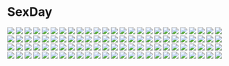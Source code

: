 # SexDay
![](https://konachan.com/image/65b0591952aa104c8f8e627418544fc7/Konachan.com%20-%20270723%20animal%20butterfly%20flowers%20girlfriend_%28kari%29%20green_hair%20headdress%20kokonoe_shinobu%20long_hair%20masa_%28mirage77%29%20moon%20signed%20sky%20wedding_attire%20yellow_eyes.jpg)
![](https://konachan.com/jpeg/1341e8ee87331c3042bf5cd92cf139f0/Konachan.com%20-%20132717%20boots%20green_eyes%20green_hair%20kagiyama_hina%20rokuwata_tomoe%20scan%20touhou.jpg)
![](https://konachan.com/jpeg/8201d67170cc58fb1e721fa4348512c5/Konachan.com%20-%2014878%20akira.jpg)
![](https://konachan.com/image/149678e76ab3795e7432a0b75d180a0f/Konachan.com%20-%20115382%20antonio_lopez%20barnaby_brooks_jr%20chibi%20ivan_karelin%20kaburagi_t_kotetsu%20karina_lyle%20keith_goodman%20nathan_seymour%20pao-lin_huan%20tiger_%26_bunny.jpg)
![](https://konachan.com/image/cb83b3f555600c8dc11f5d5c5838b28d/Konachan.com%20-%20118873%20animal%20autumn%20bird%20brown_hair%20food%20leaves%20school_uniform%20shizuma_yoshinori.jpg)
![](https://konachan.com/jpeg/aca14f16723e06b700a6194a46b1f298/Konachan.com%20-%20289763%20aqua_eyes%20aqua_hair%20ass%20blush%20breasts%20choker%20cropped%20heart%20hoodie%20hoshiineko%20long_hair%20navel%20no_bra%20panties%20tattoo%20underboob%20underwear%20vocaloid%20white.jpg)
![](https://konachan.com/image/81228b39d40fc2ad0d50358426e8f388/Konachan.com%20-%20280964%202girls%20breasts%20chibi%20cleavage%20feathers%20flowers%20heart%20hololive%20long_hair%20magic%20necklace%20neps-l%20panties%20signed%20tattoo%20twintails%20underwear%20wings.jpg)
![](https://konachan.com/image/476628e7ac84909841384e0e563d9652/Konachan.com%20-%2092348%20animal_ears%20blonde_hair%20breasts%20catgirl%20censored%20green_eyes%20nipples%20nokoppa%20original%20pussy%20spread_legs%20spread_pussy%20tagme%20tail.jpg)
![](https://konachan.com/image/3f349e5ee0516d661b7a4097fd4f4a6a/Konachan.com%20-%20219712%20butterfly%20fan%20ryokucha-mai%20saigyouji_yuyuko%20touhou.jpg)
![](https://konachan.com/jpeg/6a1df5b41144ef48a471d3ba8d1a1b3a/Konachan.com%20-%20246570%20bed%20bekotarou%20blush%20braids%20breasts%20brown_eyes%20censored%20game_cg%20long_hair%20navel%20nipples%20nude%20pulltop%20purple_hair%20shimokuni_asuka%20spread_legs%20thighhighs.jpg)
![](https://konachan.com/image/c6d3b21c02ef23a087aa24fff44b93da/Konachan.com%20-%20146424%20ganaha_hibiki%20idolmaster%20mibuki397.jpg)
![](https://konachan.com/jpeg/4f9e7e3fb3e8d417b83c10b00e688d0b/Konachan.com%20-%20170022%20arakawa_%28aintnoroom%29%20barefoot%20blush%20dress%20flowers%20guitar%20halo%20instrument%20leaves%20original%20wings.jpg)
![](https://konachan.com/jpeg/2d6423b21f3ce519398fb5db7905fd5b/Konachan.com%20-%2062347%20animal%20blush%20cat%20hatsune_miku%20hiiragi_kagami%20lucky_star%20parody%20tie%20vocaloid.jpg)
![](https://konachan.com/image/4980b512185d9e9d806525d2ce1a9ac4/Konachan.com%20-%20282645%205saiji%20barefoot%20bikini_top%20black_hair%20blush%20breasts%20nopan%20original%20pussy%20red_eyes%20short_hair%20shorts%20spread_legs%20spread_pussy%20underboob.jpg)
![](https://konachan.com/image/0bc334896887cda4725c70c95a6225d4/Konachan.com%20-%2065053%20all_male%20bleach%20dark%20kurosaki_ichigo%20male%20weapon.jpg)
![](https://konachan.com/image/b512eed65c6ed0f0e8eaf4c779429ab5/Konachan.com%20-%2031461%20censored%20cum%20favorite%20fellatio%20game_cg%20happy_margaret%21%20kokonoka%20penis%20pussy.jpg)
![](https://konachan.com/jpeg/0559c222f394f9d1409cb0ac243ce0ee/Konachan.com%20-%20135103%20cura%20flat_chest%20game_cg%20hat%20japanese_clothes%20kimono%20loli%20lose%20monobeno%20red_eyes%20red_hair%20ribbons%20short_hair%20sumi_%28monobeno%29%20white_hair.jpg)
![](https://konachan.com/image/d40541fc11005c77747db2c0f92f631f/Konachan.com%20-%2025399%20anemone%20dominic_sorel%20eureka%20eureka_seven%20renton_thurston.jpeg)
![](https://konachan.com/image/13bb8b6c44792a85866829c46b50af8e/Konachan.com%20-%2041258%202girls%20flowers%20kannagi_crazy_shrine_maidens%20nagi%20sunflower%20zange.jpg)
![](https://konachan.com/image/c29a815c2690c0625ef1d7d08c130d94/Konachan.com%20-%207470%20dizzy%20guilty_gear%20tagme%20wings.jpg)
![](https://konachan.com/image/1d155364e4d88e7b956b07e7af174d46/Konachan.com%20-%2064512%20kagamine_rin%20tagme%20vocaloid.jpg)
![](https://konachan.com/image/502a8662fdef34ec3d243a4c8a4dd330/Konachan.com%20-%2055864%20bakemonogatari%20blonde_hair%20dress%20goggles%20hat%20long_hair%20monogatari_%28series%29%20oshino_shinobu%20summer_dress%20vector%20white.jpg)
![](https://konachan.com/image/47a2cbca34002a2258373d208191a627/Konachan.com%20-%2073147%20akashio%20blue_hair%20dress%20forest%20hat%20hinanawi_tenshi%20kneehighs%20long_hair%20purple_eyes%20ribbons%20sword%20touhou%20tree%20weapon.jpg)
![](https://konachan.com/image/6e9fecd1299cb2f9fc14ae0a6c57a6a3/Konachan.com%20-%2016289%20mechagirl%20tagme.jpg)
![](https://konachan.com/image/e4112334277ca495ce537137ebb91346/Konachan.com%20-%20225658%20akairiot%20aqua_hair%20breasts%20close%20nipples%20no_bra%20penis%20shirt_lift%20signed%20uncensored.jpg)
![](https://konachan.com/image/0ed48d9fa0338a674e7dbcc84c684bf0/Konachan.com%20-%2022225%20blush%20megami%20nanamura_akina%20scan%20towel%20ufo_princess_valkyrie%20valkyrie_%28ufo_princess_valkyrie%29.jpg)
![](https://konachan.com/jpeg/09058918e90adce49a91a96e7b861301/Konachan.com%20-%206623%20chibi%20nagato_yuki%20suzumiya_haruhi_no_yuutsu.jpg)
![](https://konachan.com/image/47881ce059f3b727c91da8049ffcf122/Konachan.com%20-%209210%20tagme.jpg)
![](https://konachan.com/image/4b5af5247b046c8a06fdd8fb45ad05a4/Konachan.com%20-%20199897%20blonde_hair%20gloves%20group%20gun%20infukun%20long_hair%20male%20original%20pixiv_fantasia%20pointed_ears%20red_hair%20sword%20umbrella%20weapon.jpg)
![](https://konachan.com/image/e864ad4c03edfc25ea07a80c72a86f04/Konachan.com%20-%2056712%20cameltoe%20garter_belt%20hagall_valkyr%20long_hair%20maid%20panties%20pink_hair%20skirt%20skirt_lift%20stockings%20tears%20thighhighs%20tsurugi_hagane%20underwear.jpg)
![](https://konachan.com/image/70e16bc155ef31d1278406175f925694/Konachan.com%20-%2030967%202girls%20aqua_eyes%20aqua_hair%20blue%20eclair%20gloves%20kiddy_grade%20lumiere%20purple_hair%20red_eyes%20thighhighs.jpg)
![](https://konachan.com/jpeg/4be2ad56a51cd2470d7c6f16150f59c6/Konachan.com%20-%20285867%20aqua_eyes%20bed%20bow%20brown_hair%20cameltoe%20dress%20elbow_gloves%20fate_grand_order%20fate_%28series%29%20gloves%20loli%20long_hair%20pantyhose%20tokitsukaze_otoha%20wink.jpg)
![](https://konachan.com/image/1070182eaaac1708a5cf8b05724c3a99/Konachan.com%20-%20164641%20blush%20breasts%20cleavage%20dress%20elbow_gloves%20gloves%20original%20tears%20twintails%20wedding_attire%20yadapot.jpg)
![](https://konachan.com/jpeg/5cae513a312f13249a32dfa9840a625f/Konachan.com%20-%2090466%203d%20barefoot%20blue_eyes%20breasts%20hatsune_miku%20instrument%20long_hair%20navel%20nipples%20nude%20panties%20piano%20realistic%20twintails%20underwear%20vocaloid.jpg)
![](https://konachan.com/image/29a1fe621c8c64f8081af7e310bd1206/Konachan.com%20-%20124219%20clouds%20cosmo_%28bousoup%29%20green_eyes%20green_hair%20gumi%20headphones%20sky%20vocaloid.jpg)
![](https://konachan.com/image/70463d31691af4f75d1825242d808e83/Konachan.com%20-%2035158%202girls%20bleach%20dark_skin%20erect_nipples%20hug%20shihouin_yoruichi%20shoujo_ai%20sideboob%20soifon%20taka_tony%20white.jpg)
![](https://konachan.com/jpeg/66ae6d5523707f06a837e9b60f3441fe/Konachan.com%20-%20285446%20anus%20aqua_eyes%20blonde_hair%20blush%20breast_hold%20breasts%20fingering%20game_cg%20long_hair%20masturbation%20nipples%20pussy%20spread_legs%20thighhighs%20uncensored%20wanaca.jpg)
![](https://konachan.com/jpeg/f8287bf77051468a13851968f2241a0b/Konachan.com%20-%20234063%20blonde_hair%20dress%20green_eyes%20hat%20long_hair%20mifuru%20miko%20moriya_suwako%20pink_eyes%20purple_hair%20ribbons%20short_hair%20sky%20thighhighs%20touhou%20water.jpg)
![](https://konachan.com/image/20191b455f492961731149e1ba0b3c3e/Konachan.com%20-%20111786%20blue%20blue_hair%20hatsune_miku%20jpeg_artifacts%20vocaloid.jpg)
![](https://konachan.com/image/be49ccae1a575873019f84bf038ddcef/Konachan.com%20-%20173915%202girls%20animal%20blue_eyes%20boots%20breasts%20chain%20cleavage%20collar%20gloves%20hat%20horns%20navel%20necklace%20original%20pink_hair%20ponytail%20santa_hat%20snow%20winter.jpg)
![](https://konachan.com/image/82078fa96c03b332e093b556a83b6670/Konachan.com%20-%20136041%20bunnygirl%20hinanawi_tenshi%20inaba_tewi%20kazami_yuuka%20long_hair%20tagme%20touhou%20tsuki_wani.jpg)
![](https://konachan.com/image/6ee397ed2c27d19d480c95c4f6a30314/Konachan.com%20-%20214788%20anthropomorphism%20fire%20kantai_collection%20kneehighs%20navel%20panties%20rodriguez_%28kamwing%29%20school_uniform%20skirt%20underwear%20ushio_%28kancolle%29%20water%20weapon.jpg)
![](https://konachan.com/jpeg/0b27de00fd859dff01ce9af7aa239f81/Konachan.com%20-%20305180%20aqua_eyes%20close%20gray_hair%20noreth%20original%20short_hair%20tears.jpg)
![](https://konachan.com/jpeg/26c03f4922540e86dfbaf904b133bb3e/Konachan.com%20-%2069622%20blonde_hair%20close%20edward_elric%20fullmetal_alchemist%20long_hair%20transparent%20vector.jpg)
![](https://konachan.com/image/9e057bf35d16c643b454df3853224634/Konachan.com%20-%20223547%20akitsu_taira%20animal_ears%20building%20food%20group%20male%20original%20stairs%20tree.jpg)
![](https://konachan.com/jpeg/956d1270d8a8369c1799c3f5a4f93eec/Konachan.com%20-%20237244%20blonde_hair%20blue_eyes%20blush%20bow%20kaho_okashii%20kirisaki_chitoge%20long_hair%20nisekoi%20school_uniform%20skirt%20thighhighs.jpg)
![](https://konachan.com/jpeg/b9ca74d7700aa9c9253b7a3316dffef0/Konachan.com%20-%2073022%20amami_haruka%20idolmaster%20kisaragi_chihaya.jpg)
![](https://konachan.com/jpeg/38490e9c1ed65a2d8f03842b99e1db6f/Konachan.com%20-%20260192%20animal_ears%20black_hair%20bow%20breasts%20catgirl%20chungu%20garter_belt%20gloves%20no_bra%20original%20panties%20purple_eyes%20tail%20thighhighs%20topless%20underwear%20white_hair.jpg)
![](https://konachan.com/image/babf3a8353f9c29f9ab9901fb91ebe79/Konachan.com%20-%2061520%20dogs%3A_bullets_%26_carnage%20haine_rammsteiner%20miwa_shirow.jpg)
![](https://konachan.com/jpeg/376c2ea5771d059f7e76ecd902ec6649/Konachan.com%20-%20182534%20blue_eyes%20blue_hair%20bra%20game_cg%20kirisame_yuu%20navel%20navel_honeybell%20panties%20striped_panties%20tanihara_natsuki%20underwear.jpg)
![](https://konachan.com/image/7fd9f81a2b687c09924057cda43614bf/Konachan.com%20-%20132418%20blonde_hair%20boku_wa_tomodachi_ga_sukunai%20breasts%20cleavage%20kashiwazaki_sena%20phone%20rankiryuu.jpg)
![](https://konachan.com/jpeg/4af448b67c30b09982638153b68210f6/Konachan.com%20-%20272957%20blush%20breasts%20dark_skin%20game_cg%20long_hair%20navel%20nipples%20panties%20penis%20pubic_hair%20purple_eyes%20pussy%20sex%20thighhighs%20topless%20uncensored%20underwear.jpg)
![](https://konachan.com/image/c82179c27653afee53f6410b83011ed1/Konachan.com%20-%20241529%20all_male%20bicolored_eyes%20brown_hair%20code_geass%20eyepatch%20gloves%20lelouch_lamperouge%20male%20purple_eyes%20short_hair%20tagme_%28artist%29.jpg)
![](https://konachan.com/jpeg/a206d360bcbe418268525733247d481d/Konachan.com%20-%20115469%20blush%20bunchin_%28siso_junzy%29%20chibi%20gradient%20kazami_yuuka%20touhou.jpg)
![](https://konachan.com/image/dfb3cd0a99f9925732277152e7d90e61/Konachan.com%20-%20191069%20k_kanehira%20nobody%20original%20scenic%20watermark.jpg)
![](https://konachan.com/jpeg/e3a91709d4925d3dc3e38936b73dff6e/Konachan.com%20-%20304486%20building%20city%20hoshizaki_reita%20original%20polychromatic%20rain%20short_hair%20signed%20silhouette%20water.jpg)
![](https://konachan.com/image/ff936b12c79921895bcb0a5ec112ecdd/Konachan.com%20-%20132220%20bou_nin%20brown_hair%20original.jpg)
![](https://konachan.com/image/7e518b1cfeaba74c166f40c492c510a4/Konachan.com%20-%20272373%202girls%20animal_ears%20blonde_hair%20boots%20braids%20ex-trident%20feathers%20forest%20gloves%20hug%20long_hair%20motorcycle%20original%20thighhighs%20tree%20twintails%20white_hair.jpg)
![](https://konachan.com/jpeg/9360083b457eb11e9a8ae7ac905a82ee/Konachan.com%20-%2057960%20itoshiki_nozomu%20sayonara_zetsubou_sensei%20vector.jpg)
![](https://konachan.com/jpeg/ec636a8ee8fec0db5872362e94bf1988/Konachan.com%20-%20262843%20blush%20breasts%20game_cg%20gray_hair%20long_hair%20muririn%20nipples%20no_bra%20nopan%20open_shirt%20riddle_joker%20shikibe_mayu%20shirt%20wet%20yuzusoft.jpg)
![](https://konachan.com/image/41f7dc3bc318f4b4b470a2db15a01da6/Konachan.com%20-%20195989%20clouds%20dress%20hat%20long_hair%20sky%20sunset%20tanikawa%20touhou%20umbrella%20yakumo_yukari.jpg)
![](https://konachan.com/image/78bc749cf31f4c86fea7d1040559f6e2/Konachan.com%20-%2070902%20kushieda_minori%20red_eyes%20red_hair%20toradora.jpg)
![](https://konachan.com/image/66074cf462ca2e494ade280875c8ed6f/Konachan.com%20-%2069503%20blue_hair%20hatsune_miku%20long_hair%20skirt%20tie%20twintails%20vocaloid.jpg)
![](https://konachan.com/image/6c5d6186f49877657c126d7ecf047992/Konachan.com%20-%2048288%20bekkankou%20fortune_arterial%20sendo_erika.jpg)
![](https://konachan.com/image/d97757ad9262c085118d3b2924b68b92/Konachan.com%20-%20255557%20afukuro%20ass%20azur_lane%20black_hair%20bow%20breasts%20gloves%20katana%20long_hair%20military%20navel%20nipples%20no_bra%20nopan%20pantyhose%20ponytail%20sword%20uniform%20weapon.jpg)
![](https://konachan.com/image/0e0701dad36e14221a163e49c382e2a6/Konachan.com%20-%20192128%202girls%20anus%20ass%20blue_hair%20breasts%20cum%20hat%20long_hair%20mogu%20nipples%20nude%20open_shirt%20purple_hair%20pussy%20short_hair%20touhou%20uncensored%20vampire%20yuri.jpg)
![](https://konachan.com/image/c84ae71bd3b291f24e6d1349265d3ae6/Konachan.com%20-%2029616%20mitsumi_misato%20tagme%20tenshi_no_inai_12-gatsu.jpg)
![](https://konachan.com/image/1e449cc3116f5bf8946aeb828b4183e3/Konachan.com%20-%20222650%20megurine_luka%20orihara_sachiko%20vocaloid.jpg)
![](https://konachan.com/image/b8c6e5112f42cc746007a5d2b762d0bb/Konachan.com%20-%2077072%20hatsune_miku%20hatsune_mikuo%20ichinose_%28sorario%29%20koi_wa_sensou_%28vocaloid%29%20polychromatic%20twintails%20vocaloid.jpg)
![](https://konachan.com/jpeg/9452eeaf7ea2a5a0de2cb6777ac452ef/Konachan.com%20-%2069046%20black_hair%20blue_eyes%20dress%20garden_%28galge%29%20kasuga_sakurako%20nanao_naru%20scan%20sky%20summer_dress.jpg)
![](https://konachan.com/image/5265cdfd8c5ffa86bad70247c28468aa/Konachan.com%20-%2048588%20anal%20blue_eyes%20bra%20breasts%20censored%20cum%20dendrobium%20group%20nishieda%20open_shirt%20penis%20pink_hair%20pubic_hair%20pussy%20sex%20short_hair%20tie%20underwear.jpg)
![](https://konachan.com/jpeg/1a6feadec91a94e7b766e35dd9534fa2/Konachan.com%20-%20186461%20g.i.b._girls_in_black%20green_eyes%20gun%20kurokawa_yukano%20pink_hair%20tenmaso%20twintails%20weapon%20whirlpool.jpg)
![](https://konachan.com/jpeg/7ea3d00db1122dd5cfc34079997b80e9/Konachan.com%20-%20305409%20anthropomorphism%20azur_lane%20blush%20breasts%20bremerton_%28azur_lane%29%20navel%20nipples%20oxenia%20red_eyes%20red_hair%20shirt_lift%20third-party_edit%20twintails%20white.jpg)
![](https://konachan.com/jpeg/259b4d12e3f8bd7057b7d73a9b7995cf/Konachan.com%20-%20212059%20anapom%20bed%20blush%20bra%20censored%20cum%20fang%20game_cg%20long_hair%20open_shirt%20orange_hair%20panty_pull%20penis%20purple_eyes%20pussy%20spread_legs%20thighhighs%20underwear.jpg)
![](https://konachan.com/image/0ea9d2e986f04b6e3206f0c50772e31d/Konachan.com%20-%20163449%20dress%20glasses%20green_eyes%20katana%20kikivi%20maid%20original%20sword%20weapon.jpg)
![](https://konachan.com/image/463044784e93d8bea528239215aa09c9/Konachan.com%20-%2029664%20fate_%28series%29%20fate_stay_night%20tohsaka_rin.jpg)
![](https://konachan.com/image/6a59c5e3c69ca896804691d96f02cb34/Konachan.com%20-%20233483%20black_hair%20blonde_hair%20blush%20building%20clouds%20food%20kantoku%20male%20miyaguchi_kei%20original%20scan%20scarf%20school_uniform%20short_hair%20skirt%20sky.jpg)
![](https://konachan.com/image/2710cbcc80a1a2e5efb5fcd1ac0939f1/Konachan.com%20-%2011207%20archer%20artoria_pendragon_%28all%29%20fate_%28series%29%20fate_stay_night%20japanese_clothes%20male%20miko%20saber%20takeuchi_takashi%20tohsaka_rin%20type-moon.jpg)
![](https://konachan.com/jpeg/2f679d4ac30f7953f589fd31a9cf3c41/Konachan.com%20-%20293209%20ass%20blue_eyes%20blush%20bra%20breasts%20cake%20cleavage%20drink%20food%20fruit%20gloves%20meme50%20necklace%20original%20pink_hair%20sideboob%20underboob%20underwear%20wristwear.jpg)
![](https://konachan.com/jpeg/624f49d0cdc7f3f80cf6cd38885d5bdc/Konachan.com%20-%20292420%202girls%20arknights%20building%20city%20clouds%20god_hunter%20gun%20halo%20horns%20long_hair%20red_hair%20ruins%20short_hair%20sky%20thighhighs%20watermark%20weapon%20yellow_eyes.jpg)
![](https://konachan.com/jpeg/f91fb039079470b76c6795a36154ab3b/Konachan.com%20-%20295511%20black_hair%20blush%20bra%20navel%20open_shirt%20original%20panties%20pink_eyes%20sak_%28lemondisk%29%20shirt%20short_hair%20third-party_edit%20underwear%20white.jpg)
![](https://konachan.com/image/e333c799ef1966a90abd1f3f8dc04d76/Konachan.com%20-%20238256%20bed%20braids%20breasts%20censored%20fuuki%20gloves%20headband%20long_hair%20navel%20nipples%20no_bra%20panties%20penis%20pussy%20sex%20thighhighs%20tie%20twintails%20underwear%20wet.jpg)
![](https://konachan.com/image/e75213c47a35167a989dc14bbd15069d/Konachan.com%20-%208959%20kanon%20tsukimiya_ayu.jpg)
![](https://konachan.com/image/9d5e0baabefa4a627198ea46a6ce061c/Konachan.com%20-%20240084%20blush%20brown_eyes%20brown_hair%20gloves%20gun%20kneehighs%20long_hair%20original%20paper%20skirt%20twintails%20weapon%20yuri_shoutu.jpg)
![](https://konachan.com/image/7c7dbe2b1a937d5674f0a5e6e3625391/Konachan.com%20-%2041235%20clannad%20sunohara_mei.jpg)
![](https://konachan.com/image/03c85b4d900b170ab9a2c21bd40ffa74/Konachan.com%20-%2066385%20brown_hair%20christmas%20original%20santa_costume%20thighhighs%20yasumori_zen.jpg)
![](https://konachan.com/image/e837bd386c9ee1280df5044a618a5811/Konachan.com%20-%20255320%20black_hair%20meola%20mikasa_ackerman%20red%20scarf%20shingeki_no_kyojin%20short_hair%20sword%20uniform%20weapon.jpg)
![](https://konachan.com/jpeg/cb0f59d77b9c2172d9d4d47a8a39f7c9/Konachan.com%20-%2032285%20shingetsutan_tsukihime%20tohno_akiha%20vermillion_akiha.jpg)
![](https://konachan.com/jpeg/48f54bd4511b76549276f5afedf9daec/Konachan.com%20-%20102064%20breasts%20brown_eyes%20brown_hair%20game_cg%20hat%20kudoriya_fuuka%20nipples%20panties%20pantyhose%20renai_saimin%20school_uniform%20shirt_lift%20skirt%20skirt_lift%20underwear.jpg)
![](https://konachan.com/jpeg/9606fa54f206111f59045a939d67cf9e/Konachan.com%20-%20302490%20animal_ears%20dress%20ginklaga%20hatsune_miku%20headphones%20twintails%20vocaloid.jpg)
![](https://konachan.com/image/432893d5548b7be7549c792299152379/Konachan.com%20-%2093551%20cc%20code_geass%20lelouch_lamperouge%20male%20witchonly.jpg)
![](https://konachan.com/image/4117e6a198f64a1f5899daebe4862c4d/Konachan.com%20-%20202530%20ayase_eri%20blush%20dress%20elbow_gloves%20garter_belt%20gloves%20panties%20ponytail%20ribbons%20sonoda_umi%20stockings%20thighhighs%20twintails%20underwear%20yazawa_nico.jpg)
![](https://konachan.com/jpeg/6e8b14becd4699a1e02421670e25ec74/Konachan.com%20-%20270695%20atha%20japanese_clothes%20kimono%20original%20short_hair.jpg)
![](https://konachan.com/jpeg/937711e94a593fb4b9253fdd7f7e85bd/Konachan.com%20-%20163442%20berrys%20game_cg%20houkou_yuuka%20sphere.jpg)
![](https://konachan.com/image/58cded829bfc862b2f909cbeeea48f5a/Konachan.com%20-%2083750%20group%20hatsune_miku%20kagamine_len%20kagamine_rin%20male%20megurine_luka%20meiko%20sleeping%20swordsouls%20twintails%20vocaloid.jpg)
![](https://konachan.com/jpeg/866be63955b7031daa14bd506dcc731e/Konachan.com%20-%20229367%20bloomers%20boots%20breasts%20brown_hair%20cleavage%20clouds%20corset%20dress%20garter_belt%20gloves%20original%20purple_eyes%20short_hair%20sky%20stockings%20thighhighs.jpg)
![](https://konachan.com/image/ccdbe61d7877e01c5607f1d597664ef1/Konachan.com%20-%2096606%20blonde_hair%20blue_eyes%20kagamine_len%20kagamine_rin%20male%20scarf%20short_hair%20tie%20vocaloid.jpg)
![](https://konachan.com/image/19c6a39a1c21f7de3672b15bf513db83/Konachan.com%20-%2041950%20pink_hair%20puni_puni_poemi%20yellow_eyes.jpg)
![](https://konachan.com/jpeg/f1cff6bae5cfd9a78d46588a3ffe9f16/Konachan.com%20-%20186246%20bra%20dress%20ko%7Echa%20long_hair%20miyatsuki_haruka%20panties%20pink_hair%20purple_eyes%20skirt%20skirt_lift%20transparent%20underwear%20windmill_%28company%29.jpg)
![](https://konachan.com/image/53084b9c42ee839bb5699851d2c825f2/Konachan.com%20-%20271213%20bikini%20breasts%20bubbles%20clouds%20food%20foxgirl%20hat%20ice_cream%20long_hair%20navel%20necklace%20nipples%20sky%20squchan%20swimsuit%20tail%20tentacles%20topless%20watermark.jpg)
